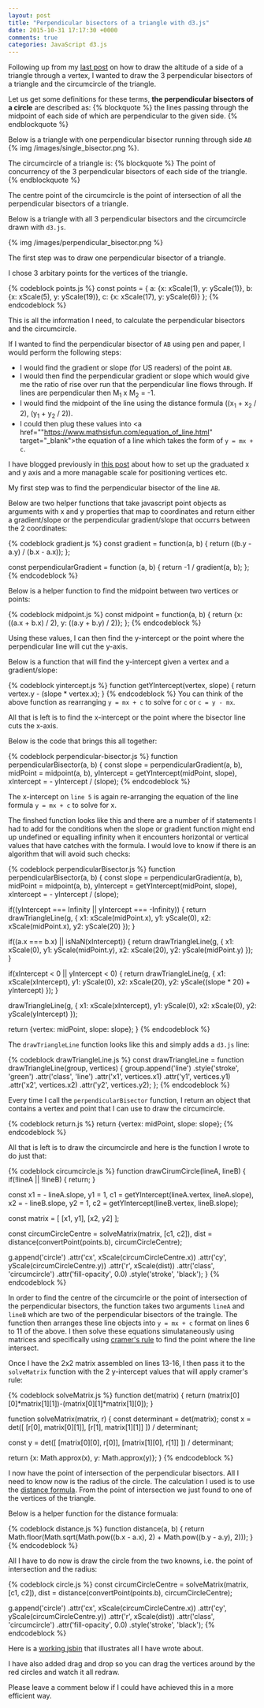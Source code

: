 ```yaml
---
layout: post
title: "Perpendicular bisectors of a triangle with d3.js"
date: 2015-10-31 17:17:30 +0000
comments: true
categories: JavaScript d3.js
---
```

Following up from my <a href="http://www.thesoftwaresimpleton.com/blog/2015/10/24/altitude/" target="_blank">last post</a> on how to draw the altitude of a side of a triangle through a vertex, I wanted to draw the 3 perpendicular bisectors of a triangle and the circumcircle of the triangle.

Let us get some definitions for these terms, **the perpendicular bisectors of a circle** are described as:
{% blockquote %}
the lines passing through the midpoint of each side of which are perpendicular to the given side.
{% endblockquote %}

Below is a triangle with one perpendicular bisector running through side ```AB```
{% img /images/single_bisector.png %}.

The circumcircle of a triangle is:
{% blockquote %}
The point of concurrency of the 3 perpendicular bisectors of each side of the triangle.
{% endblockquote %}

The centre point of the circumcircle is the point of intersection of all the perpendicular bisectors of a triangle.

Below is a triangle with all 3 perpendicular bisectors and the circumcircle drawn with ```d3.js```.

{% img /images/perpendicular_bisector.png %}

The first step was to draw one perpendicular bisector of a triangle.

I chose 3 arbitary points for the vertices of the triangle.

{% codeblock points.js %}
const points = {
  a: {x: xScale(1), y: yScale(1)},
  b: {x: xScale(5), y: yScale(19)},
  c: {x: xScale(17), y: yScale(6)}
};
{% endcodeblock %}

This is all the information I need, to calculate the perpendicular bisectors and the circumcircle.

If I wanted to find the perpendicular bisector of ```AB``` using pen and paper, I would perform the following steps:

-  I would find the gradient or slope (for US readers) of the point ```AB```.
-  I would then find the perpendicular gradient or slope which would give me the ratio of rise over run that the perpendicular line flows through. If lines are perpendicular then M<sub>1</sub> x M<sub>2</sub> = -1.
-  I would find the midpoint of the line using the distance formula ((x<sub>1</sub> + x<sub>2</sub> / 2), (y<sub>1</sub> + y<sub>2</sub> / 2)).
-  I could then plug these values into <a href=""https://www.mathsisfun.com/equation_of_line.html" target="_blank">the equation of a line</a> which takes the form of ```y = mx + c```.

I have blogged previously in <a href="http://www.thesoftwaresimpleton.com/blog/2015/09/20/first-d3/" target="_blank">this post</a> about how to set up the graduated x and y axis and a more managable scale for positioning vertices etc.

My first step was to find the perpendicular bisector of the line ```AB```.

Below are two helper functions that take javascript point objects as arguments with x and y properties that map to coordinates and return either a gradient/slope or the perpendicular gradient/slope that occurrs between the 2 coordinates:

{% codeblock gradient.js %}
const gradient = function(a, b) {
  return ((b.y - a.y) / (b.x - a.x));
};

const perpendicularGradient = function (a, b) {
  return -1 / gradient(a, b);
};
{% endcodeblock %}

Below is a helper function to find the midpoint between two vertices or points:

{% codeblock midpoint.js %}
const midpoint = function(a, b) {
return {x: ((a.x + b.x) / 2), y: ((a.y + b.y) / 2)};
};
{% endcodeblock %}

Using these values, I can then find the y-intercept or the point where the perpendicular line will cut the y-axis.

Below is a function that will find the y-intercept given a vertex and a gradient/slope:

{% codeblock yintercept.js %}
function getYIntercept(vertex, slope) {
  return vertex.y - (slope * vertex.x);
}
{% endcodeblock %}
You can think of the above function as rearranging ```y = mx + c``` to solve for ```c``` or ```c = y - mx```.

All that is left is to find the x-intercept or the point where the bisector line cuts the x-axis.

Below is the code that brings this all together:

{% codeblock perpendicular-bisector.js %}
function perpendicularBisector(a, b) {
  const slope = perpendicularGradient(a, b),
        midPoint = midpoint(a, b),
        yIntercept = getYIntercept(midPoint, slope),
        xIntercept =  - yIntercept / (slope);
{% endcodeblock %}

The x-intercept on ```line 5``` is again re-arranging the equation of the line formula ```y = mx + c``` to solve for x.

The finshed function looks like this and there are a number of if statements I had to add for the conditions when the slope or gradient function might end up undefined or equalling infinity when it encounters horizontal or vertical values that have catches with the formula.  I would love to know if there is an algorithm that will avoid such checks:

{% codeblock perpendicularBisector.js %}
function perpendicularBisector(a, b) {
  const slope = perpendicularGradient(a, b),
        midPoint = midpoint(a, b),
        yIntercept = getYIntercept(midPoint, slope),
        xIntercept =  - yIntercept / (slope);

  if((yIntercept === Infinity || yIntercept === -Infinity)) {
    return drawTriangleLine(g, {
      x1: xScale(midPoint.x),
      y1: yScale(0),
      x2: xScale(midPoint.x),
      y2: yScale(20)
    });
  }

  if((a.x === b.x) || isNaN(xIntercept)) {
    return drawTriangleLine(g, {
      x1: xScale(0),
      y1: yScale(midPoint.y),
      x2: xScale(20),
      y2: yScale(midPoint.y)
    });
  }

  if(xIntercept < 0 || yIntercept < 0) {
    return drawTriangleLine(g, {
      x1: xScale(xIntercept),
      y1: yScale(0),
      x2: xScale(20),
      y2: yScale((slope * 20) + yIntercept)
    });
  }

  drawTriangleLine(g, {
      x1: xScale(xIntercept),
      y1: yScale(0),
      x2: xScale(0),
      y2: yScale(yIntercept)
    });

  return {vertex: midPoint, slope: slope};
}
{% endcodeblock %}

The ```drawTriangleLine``` function looks like this and simply adds a ```d3.js``` line:

{% codeblock drawTriangleLine.js %}
const drawTriangleLine = function drawTriangleLine(group, vertices) {
  group.append('line')
    .style('stroke', 'green')
    .attr('class', 'line')
    .attr('x1', vertices.x1)
    .attr('y1', vertices.y1)
    .attr('x2', vertices.x2)
    .attr('y2', vertices.y2);
};
{% endcodeblock %}

Every time I call the ```perpendicularBisector``` function, I return an object that contains a vertex and point that I can use to draw the circumcircle.

{% codeblock return.js %}
return {vertex: midPoint, slope: slope};
{% endcodeblock %}

All that is left is to draw the circumcircle and here is the function I wrote to do just that:

{% codeblock circumcircle.js %}
function drawCirumCircle(lineA, lineB) {
  if(!lineA || !lineB) {
    return;
  }

  const x1 = - lineA.slope,
      y1 = 1,
      c1 = getYIntercept(lineA.vertex, lineA.slope),
      x2 = - lineB.slope,
      y2 = 1,
      c2 = getYIntercept(lineB.vertex, lineB.slope);

  const matrix = [
    [x1, y1],
    [x2, y2]
  ];

  const circumCircleCentre = solveMatrix(matrix, [c1, c2]),
      dist = distance(convertPoint(points.b), circumCircleCentre);

  g.append('circle')
   .attr('cx', xScale(circumCircleCentre.x))
   .attr('cy', yScale(circumCircleCentre.y))
   .attr('r', xScale(dist))
   .attr('class', 'circumcircle')
   .attr('fill-opacity', 0.0)
   .style('stroke', 'black');
}
{% endcodeblock %}

In order to find the centre of the circumcirle or the point of intersection of the perpendicular bisectors, the function takes two arguments ```lineA``` and ```lineB``` which are two of the perpendicular bisectors of the traingle.  The function then arranges these line objects into ```y = mx + c``` format on lines 6 to 11 of the above.  I then solve these equations simulataneously using matrices and specifically using <a href="http://www.purplemath.com/modules/cramers.htm" target="_blank">cramer's rule</a> to find the point where the line intersect.

Once I have the 2x2 matrix assembled on lines 13-16, I then pass it to the ```solveMatrix``` function with the 2 y-intercept values that will apply cramer's rule:

{% codeblock solveMatrix.js %}
function det(matrix) {
  return (matrix[0][0]*matrix[1][1])-(matrix[0][1]*matrix[1][0]);
}

function solveMatrix(matrix, r) {
   const determinant = det(matrix);
   const x = det([
      [r[0], matrix[0][1]],
      [r[1], matrix[1][1]]
    ]) / determinant;

   const y = det([
     [matrix[0][0], r[0]],
     [matrix[1][0], r[1]]
   ]) / determinant;

  return {x: Math.approx(x), y: Math.approx(y)};
}
{% endcodeblock %}

I now have the point of intersection of the perpendicular bisectors.  All I need to know now is the radius of the circle.  The calculation I used is to use the <a href="http://www.purplemath.com/modules/distform.htm" target="_blank">distance formula</a>.  From the point of intersection we just found to one of the vertices of the triangle.

Below is a helper function for the distance formuala:

{% codeblock distance.js %}
function distance(a, b) {
  return Math.floor(Math.sqrt(Math.pow((b.x - a.x), 2) + Math.pow((b.y - a.y), 2)));
}
{% endcodeblock %}

All I have to do now is draw the circle from the two knowns, i.e. the point of intersection and the radius:

{% codeblock circle.js %}
  const circumCircleCentre = solveMatrix(matrix, [c1, c2]),
      dist = distance(convertPoint(points.b), circumCircleCentre);

  g.append('circle')
   .attr('cx', xScale(circumCircleCentre.x))
   .attr('cy', yScale(circumCircleCentre.y))
   .attr('r', xScale(dist))
   .attr('class', 'circumcircle')
   .attr('fill-opacity', 0.0)
   .style('stroke', 'black');
{% endcodeblock %}

Here is a <a href="http://jsbin.com/jixozu/1/edit?js,output" target="_blank">working jsbin</a> that illustrates all I have wrote about.

I have also added drag and drop so you can drag the vertices around by the red circles and watch it all redraw.

Please leave a comment below if I could have achieved this in a more efficient way.

